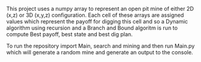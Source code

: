 This project uses a numpy array to represent an open pit mine of either 2D (x,z) or 3D (x,y,z) configuration. 
Each cell of these arrays are assigned values which represent the payoff for digging this cell and so a Dynamic algorithm using recursion and a Branch and Bound 
algoritm is run to compute Best payoff, best state and best dig plan.

To run the repository import Main, search and mining and then run Main.py which will generate a random mine and generate an output to the console.
